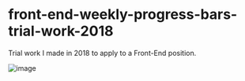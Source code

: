 # front-end-weekly-progress-bars-trial-work-2018

Trial work I made in 2018 to apply to a Front-End position.

![image](https://github.com/MartinHolts/front-end-weekly-progress-bars-trial-work/assets/16961661/e357fbb4-7c21-4edc-8955-85c429da92d2)
 
